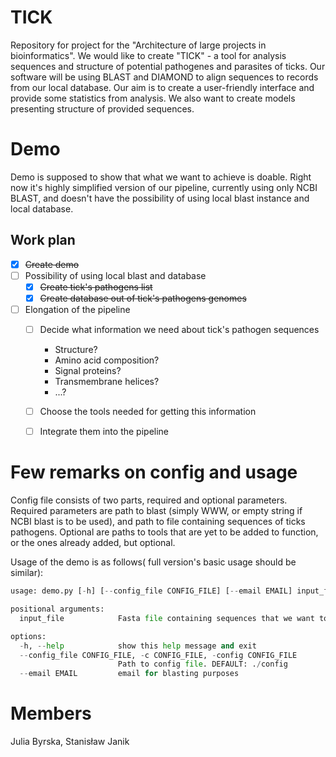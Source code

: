 # TICK
Repository for project for the "Architecture of large projects in bioinformatics".
We would like to create "TICK" - a tool for analysis sequences and structure of potential pathogenes and parasites of ticks. Our software will be using BLAST and DIAMOND to align sequences to records from our local database. Our aim is to create a user-friendly interface and provide some statistics from analysis. We also want to create models presenting structure of provided sequences.

# Demo
Demo is supposed to show that what we want to achieve is doable. Right now 
it's highly simplified version of our pipeline, currently using only NCBI BLAST, 
and doesn't have the possibility of using local blast instance and local database. 

## Work plan
- [x] ~~Create demo~~
- [ ] Possibility of using local blast and database
  - [x] ~~Create tick's pathogens list~~
  - [x] ~~Create database out of tick's pathogens genomes~~
- [ ] Elongation of the pipeline 
  - [ ] Decide what information we need about tick's pathogen sequences
    - Structure?
    - Amino acid composition?
    - Signal proteins?
    - Transmembrane helices?
    - ...?
  - [ ] Choose the tools needed for getting this information
  - [ ] Integrate them into the pipeline



# Few remarks on config and usage
Config file consists of two parts, required and optional parameters. 
Required parameters are path to blast (simply WWW, or empty string 
if NCBI blast is to be used), and path to file containing sequences of ticks pathogens. 
Optional are paths to tools that are yet to be added to function, or the ones already added, but optional. 

Usage of the demo is as follows( full version's basic usage should be similar):
```python
usage: demo.py [-h] [--config_file CONFIG_FILE] [--email EMAIL] input_file

positional arguments:
  input_file            Fasta file containing sequences that we want to check.

options:
  -h, --help            show this help message and exit
  --config_file CONFIG_FILE, -c CONFIG_FILE, -config CONFIG_FILE
                        Path to config file. DEFAULT: ./config
  --email EMAIL         email for blasting purposes


```


# Members
Julia Byrska, Stanisław Janik
